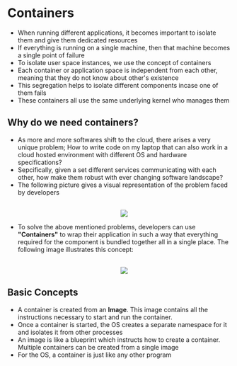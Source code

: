 # Containers
- When running different applications, it becomes important to isolate them and give them dedicated resources
- If everything is running on a single machine, then that machine becomes a single point of failure
- To isolate user space instances, we use the concept of containers
- Each container or application space is independent from each other, meaning that they do not know about other's existence
- This segregation helps to isolate different components incase one of them fails
- These containers all use the same underlying kernel who manages them

## Why do we need containers?
- As more and more softwares shift to the cloud, there arises a very unique problem; How to write code on my laptop that can also work in a cloud hosted environment with different OS and hardware specifications?
- Sepcifically, given a set different services communicating with each other, how make them robust with ever changing software landscape?
- The following picture gives a visual representation of the problem faced by developers <br><br><p align="center"><img src="https://www.docker.com/blog/wp-content/uploads/2013/08/the_challenge.jpg" align=""></p>
- To solve the above mentioned problems, developers can use <b>"Containers"</b> to wrap their application in such a way that everything required for the component is bundled together all in a single place. The following image illustrates this concept: <br><br><p align="center"><img src="https://courses.edx.org/assets/courseware/v1/ab813032f150e0d74d9016b2e8a55ed3/asset-v1:LinuxFoundationX+LFS151.x+2T2020+type@asset+block/Docker_Container.jpeg" align=""></p>

## Basic Concepts
- A container is created from an <b>Image</b>. This image contains all the instructions necessary to start and run the container.
- Once a container is started, the OS creates a separate namespace for it and isolates it from other processes
- An image is like a blueprint which instructs how to create a container. Multiple containers can be created from a single image
- For the OS, a container is just like any other program
